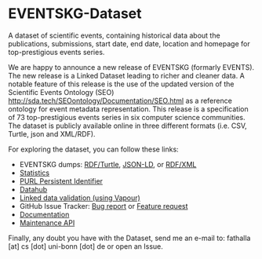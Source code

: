 # EVENTSKG-Dataset
A dataset of scientific events, containing historical data about the publications, submissions, start date, end date, location and homepage for top-prestigious events series.

  We are happy to announce a new release of EVENTSKG (formarly EVENTS). The new release is a Linked Dataset leading to richer and cleaner data. 
   A notable feature of this release is the use of the updated version of the Scientific Events Ontology (SEO) http://sda.tech/SEOontology/Documentation/SEO.html as a reference ontology for event metadata representation. 
  This release is a specification of 73 top-prestigious events series in six computer science communities. The dataset is publicly available online in three different formats (i.e. CSV, Turtle, json and XML/RDF).

For exploring the dataset, you can follow these links:
  - EVENTSKG dumps: [RDF/Turtle](http://kddste.sda.tech/EVENTSKG-Dataset/EVENTKG_R2.ttl), [JSON-LD](http://kddste.sda.tech/EVENTSKG-Dataset/EVENTKG_R2.json), or [RDF/XML](http://kddste.sda.tech/EVENTSKG-Dataset/EVENTKG_R2.rdf)
  - [Statistics](https://docs.google.com/spreadsheets/d/e/2PACX-1vSfMJ2vDUR9YAG7CCQSZtiGmCMm8nSQdM33HE4zoa4j-uEXuYBcy8Kut_IanNAlwlo8pAiYuQDp8OEd/pubhtml?gid=0&single=true)
  - [PURL Persistent Identifier](http://purl.org/events_ds)
  - [Datahub](https://datahub.ckan.io/dataset/eventskg)
  - [Linked data validation (using Vapour)](http://linkeddata.uriburner.com:8000/vapour?uri=http%3A%2F%2Fpurl.org%2Fevents_ds&acceptTurtle=1&defaultResponse=dontmind&userAgent=http%3A%2F%2Flinkeddata.uriburner.com%3A8000%2Fvapour%23this)
  - GitHub Issue Tracker: [Bug report](https://github.com/saidfathalla/EVENTSKG-Dataset/issues/new?template=bug_report.md) or [Feature request](https://github.com/saidfathalla/EVENTSKG-Dataset/issues/new?template=feature_request.md)
  - [Documentation](http://kddste.sda.tech/EVENTSKG-Dataset/EVENTSKG_R2.html)
  - [Maintenance API](https://github.com/saidfathalla/EVENTSKG_API)

Finally, any doubt you have with the Dataset, send me an e-mail to: fathalla [at] cs [dot] uni-bonn [dot] de or open an Issue.
